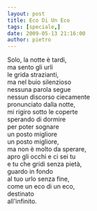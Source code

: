 ```yaml
---
layout: post
title: Eco Di Un Eco
tags: [speciale,]
date: 2009-05-13 21:16:00
author: pietro
---
```

Solo, la notte è tardi,<br/>ma sento gli urli<br/>le grida strazianti,<br/>ma nel buio silenzioso<br/>nessuna parola segue<br/>nessun discorso ciecamente<br/>pronunciato dalla notte,<br/>mi rigiro sotto le coperte<br/>sperando di dormire<br/>per poter sognare<br/>un posto migliore<br/>un posto migliore,<br/>ma non è molto da sperare,<br/>apro gli occhi e ci sei tu<br/>e tu che gridi senza pietà,<br/>guardo in fondo<br/>al tuo urlo senza fine,<br/>come un eco di un eco,<br/>destinato<br/>all'infinito.
